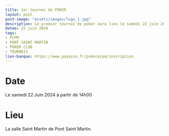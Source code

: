 ```yaml
---
title: 1er tournoi de POKER
layout: post
post-image: "assets/images/logo_1.jpg"
description: Le premier tournoi de poker aura lieu le samedi 22 juin 2024.
datee: 22 juin 2024
tags:
- PCPM
- PONT SAINT MARTIN
- POKER CLUB
- TOURNOIS
lien-banque: https://www.payasso.fr/pokerpcpm/inscription
---
```


# Date

Le samedi 22 Juin 2024 à partir de 14h00

# Lieu

La salle Saint Martin de Pont Saint Martin.

